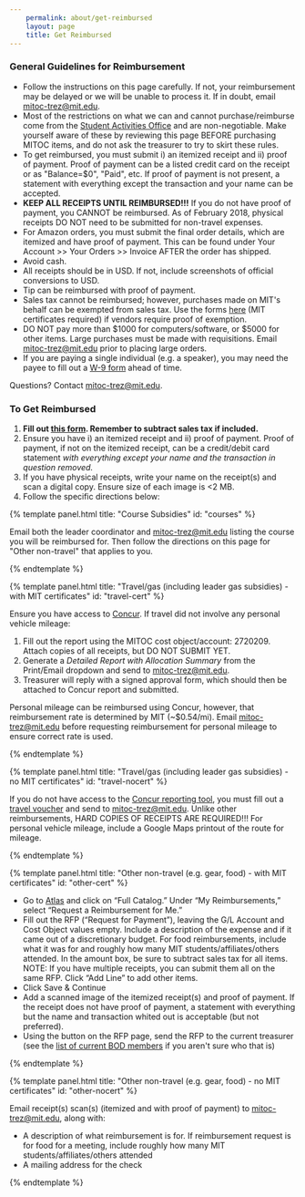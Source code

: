 ```yaml
---
    permalink: about/get-reimbursed
    layout: page
    title: Get Reimbursed
---
```


### General Guidelines for Reimbursement

*   Follow the instructions on this page carefully. If not, your reimbursement may be delayed or we will be unable to process it. If in doubt, email [mitoc-trez@mit.edu](mailto:mitoc-trez@mit.edu).
*   Most of the restrictions on what we can and cannot purchase/reimburse come from the [Student Activities Office](http://studentlife.mit.edu/sao/finance) and are non-negotiable. Make yourself aware of these by reviewing this page BEFORE purchasing MITOC items, and do not ask the treasurer to try to skirt these rules.
*   To get reimbursed, you must submit i) an itemized receipt and ii) proof of payment. Proof of payment can be a listed credit card on the receipt or as "Balance=$0", "Paid", etc. If proof of payment is not present, a statement with everything except the transaction and your name can be accepted.
*   **KEEP ALL RECEIPTS UNTIL REIMBURSED!!!** If you do not have proof of payment, you CANNOT be reimbursed. As of February 2018, physical receipts DO NOT need to be submitted for non-travel expenses.
*   For Amazon orders, you must submit the final order details, which are itemized and have proof of payment. This can be found under Your Account >> Your Orders >> Invoice AFTER the order has shipped.
*   Avoid cash.
*   All receipts should be in USD. If not, include screenshots of official conversions to USD.
*   Tip can be reimbursed with proof of payment.
*   Sales tax cannot be reimbursed; however, purchases made on MIT's behalf can be exempted from sales tax. Use the forms [here](http://vpf.mit.edu/forms/7/1220) (MIT certificates required) if vendors require proof of exemption.
*   DO NOT pay more than $1000 for computers/software, or $5000 for other items. Large purchases must be made with requisitions. Email [mitoc-trez@mit.edu](mailto:mitoc-trez@mit.edu) prior to placing large orders.
*   If you are paying a single individual (e.g. a speaker), you may need the payee to fill out a [W-9 form](https://www.irs.gov/pub/irs-pdf/fw9.pdf) ahead of time.

Questions? Contact [mitoc-trez@mit.edu](mailto:mitoc-trez@mit.edu).

### To Get Reimbursed

1.  **Fill out [this form](https://docs.google.com/forms/d/e/1FAIpQLSe0tR-cIxVUJy_Ci0Rsk7zajWchs-bv8XzXdvSXfi3CFKVLkA/viewform). Remember to subtract sales tax if included.**
2.  Ensure you have i) an itemized receipt and ii) proof of payment. Proof of payment, if not on the itemized receipt, can be a credit/debit card statement _with everything except your name and the transaction in question removed._
3.  If you have physical receipts, write your name on the receipt(s) and scan a digital copy. Ensure size of each image is <2 MB.
4.  Follow the specific directions below:


{% template panel.html title: "Course Subsidies" id: "courses" %}

  Email both the leader coordinator and [mitoc-trez@mit.edu](mailto:mitoc-trez@mit.edu) listing the course you will be reimbursed for. Then follow the directions on this page for "Other non-travel" that applies to you.

{% endtemplate %}

{% template panel.html title: "Travel/gas (including leader gas subsidies) - with MIT certificates" id: "travel-cert" %}

  Ensure you have access to [Concur](http://concur.mit.edu/). If travel did not involve any personal vehicle mileage:

  1.  Fill out the report using the MITOC cost object/account: 2720209. Attach copies of all receipts, but DO NOT SUBMIT YET.
  2.  Generate a _Detailed Report with Allocation Summary_ from the Print/Email dropdown and send to [mitoc-trez@mit.edu](mailto:mitoc-trez@mit.edu).
  3.  Treasurer will reply with a signed approval form, which should then be attached to Concur report and submitted.

  Personal mileage can be reimbursed using Concur, however, that reimbursement rate is determined by MIT (~$0.54/mi). Email [mitoc-trez@mit.edu](mailto:mitoc-trez@mit.edu) before requesting reimbursement for personal mileage to ensure correct rate is used.

{% endtemplate %}

{% template panel.html title: "Travel/gas (including leader gas subsidies) - no MIT certificates" id: "travel-nocert" %}

  If you do not have access to the [Concur reporting tool](http://concur.mit.edu/), you must fill out a [travel voucher](http://studentlife.mit.edu/sites/default/files/Travel%20Voucher.pdf) and send to [mitoc-trez@mit.edu](mailto:mitoc-trez@mit.edu). Unlike other reimbursements, HARD COPIES OF RECEIPTS ARE REQUIRED!!! For personal vehicle mileage, include a Google Maps printout of the route for mileage.

{% endtemplate %}

{% template panel.html title: "Other non-travel (e.g. gear, food) - with MIT certificates" id: "other-cert" %}

  *   Go to [Atlas](http://atlas.mit.edu/) and click on “Full Catalog.” Under “My Reimbursements,” select “Request a Reimbursement for Me.”
  *   Fill out the RFP (“Request for Payment”), leaving the G/L Account and Cost Object values empty. Include a description of the expense and if it came out of a discretionary budget. For food reimbursements, include what it was for and roughly how many MIT students/affiliates/others attended. In the amount box, be sure to subtract sales tax for all items.  
      NOTE: If you have multiple receipts, you can submit them all on the same RFP. Click “Add Line” to add other items.
  *   Click Save & Continue
  *   Add a scanned image of the itemized receipt(s) and proof of payment. If the receipt does not have proof of payment, a statement with everything but the name and transaction whited out is acceptable (but not preferred).
  *   Using the button on the RFP page, send the RFP to the current treasurer (see the [list of current BOD members](/about/officers) if you aren't sure who that is)

{% endtemplate %}

{% template panel.html title: "Other non-travel (e.g. gear, food) - no MIT certificates" id: "other-nocert" %}

  Email receipt(s) scan(s) (itemized and with proof of payment) to [mitoc-trez@mit.edu](mailto:mitoc-trez@mit.edu), along with:

  *   A description of what reimbursement is for. If reimbursement request is for food for a meeting, include roughly how many MIT students/affiliates/others attended
  *   A mailing address for the check

{% endtemplate %}
